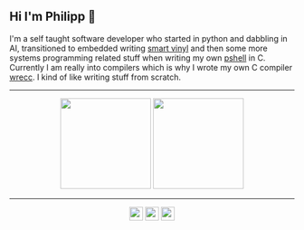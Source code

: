 ## Hi I'm Philipp 👋

I'm a self taught software developer who started in python and dabbling in AI, transitioned to embedded writing [smart vinyl](https://github.com/PhilippRados/Smart_Vinyl) and then some more systems programming related stuff when writing my own [pshell](https://github.com/PhilippRados/PShell) in C. Currently I am really into compilers which is why I wrote my own C compiler [wrecc](https://github.com/PhilippRados/wrecc). I kind of like writing stuff from scratch.

---
<p align="center">
  <img src="https://github-readme-stats.vercel.app/api?username=PhilippRados&show_icons=true&theme=dark" height="160">
  <img src="https://github-readme-streak-stats.herokuapp.com?user=PhilippRados&theme=dark&hide_border=false" height="160">
</p>

---
<p align="center">
  <img src="https://img.shields.io/badge/rust-%23000000.svg?style=for-the-badge&logo=rust&logoColor=white" height="24">
  <img src="https://img.shields.io/badge/c-%2300599C.svg?style=for-the-badge&logo=c&logoColor=white" height="24">
  <img src="https://img.shields.io/badge/python-3670A0?style=for-the-badge&logo=python&logoColor=white" height="24">
</p>
